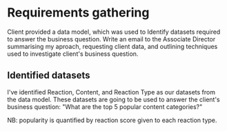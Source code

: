 # Requirements gathering

Client provided a data model, which was used to Identify datasets required to answer the business question. Write an email to the Associate Director summarising my aproach, requesting client data, and outlining techniques used to investigate client's business question.

## Identified datasets

I've identified Reaction, Content, and Reaction Type as our datasets from the data model. These datasets are going to be used to answer the client's business question: "What are the top 5 popular content categories?"

NB: popularity is quantified by reaction score given to each reaction type.
